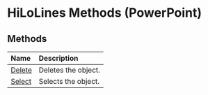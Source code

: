 
# HiLoLines Methods (PowerPoint)

## Methods



|**Name**|**Description**|
|:-----|:-----|
|[Delete](dfbb63fe-c7b6-2837-d7ba-de47f8f8fc00.md)|Deletes the object.|
|[Select](f9b55768-81f6-606c-1bce-3e746345c737.md)|Selects the object.|

